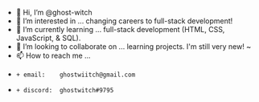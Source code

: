 - 👋 Hi, I’m @ghost-witch
- 👀 I’m interested in ... changing careers to full-stack development!
- 🌱 I’m currently learning ... full-stack development (HTML, CSS, JavaScript, & SQL).
- 💞️ I’m looking to collaborate on ... learning projects. I'm still very new! ~
- 📫 How to reach me ... 
-     + email:    ghostwiitch@gmail.com
-     + discord:  ghostwitch#9795
